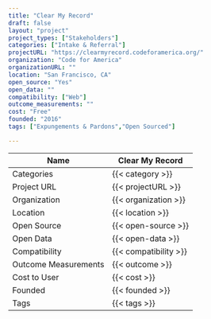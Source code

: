 ```yaml
---
title: "Clear My Record"
draft: false
layout: "project"
project_types: ["Stakeholders"]
categories: ["Intake & Referral"]
projectURL: "https://clearmyrecord.codeforamerica.org/"
organization: "Code for America"
organizationURL: ""
location: "San Francisco, CA"
open_source: "Yes"
open_data: ""
compatibility: ["Web"]
outcome_measurements: ""
cost: "Free"
founded: "2016"
tags: ["Expungements & Pardons","Open Sourced"]

---
```



Name                    |  Clear My Record    
------------------------|----
Categories              | {{< category >}} 
Project URL             | {{< projectURL >}} 
Organization            | {{< organization >}} 
Location                | {{< location >}} 
Open Source             | {{< open-source >}} 
Open Data               | {{< open-data >}} 
Compatibility           | {{< compatibility >}} 
Outcome Measurements    | {{< outcome >}} 
Cost to User            | {{< cost >}} 
Founded                 | {{< founded >}} 
Tags                    | {{< tags >}} 

